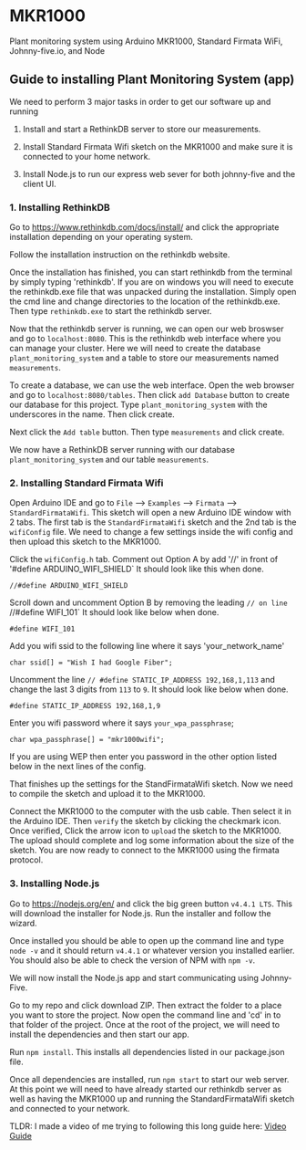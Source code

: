 # MKR1000
Plant monitoring system using Arduino MKR1000, Standard Firmata WiFi, Johnny-five.io, and Node

## Guide to installing Plant Monitoring System (app)

We need to perform 3 major tasks in order to get our software up and running

1. Install and start a RethinkDB server to store our measurements.

2. Install Standard Firmata Wifi sketch on the MKR1000 and make sure it is connected to your home network.

3. Install Node.js to run our express web sever for both johnny-five and the client UI.

### 1. Installing RethinkDB

Go to https://www.rethinkdb.com/docs/install/ and click the appropriate installation depending on your operating system.

Follow the installation instruction on the rethinkdb website.

Once the installation has finished, you can start rethinkdb from the terminal by simply typing 'rethinkdb'. If you are on windows you will need to execute the rethinkdb.exe file that was unpacked during the installation. Simply open the cmd line and change directories to the location of the rethinkdb.exe. Then type `rethinkdb.exe` to start the rethinkdb server.

Now that the rethinkdb server is running, we can open our web broswser and go to `localhost:8080`. This is the rethinkdb web interface where you can manage your cluster. Here we will need to create the database `plant_monitoring_system` and a table to store our measurements named `measurements`.

To create a database, we can use the web interface. Open the web browser and go to `localhost:8080/tables`. Then click `add Database` button to create our database for this project. Type `plant_monitoring_system` with the underscores in the name. Then click create.

Next click the `Add table` button. Then type `measurements` and click create.

We now have a RethinkDB server running with our database `plant_monitoring_system` and our table `measurements`.

### 2. Installing Standard Firmata Wifi

Open Arduino IDE and go to `File` --> `Examples` --> `Firmata` --> `StandardFirmataWifi`.
This sketch will open a new Arduino IDE window with 2 tabs. The first tab is the `StandardFirmataWifi` sketch and the 2nd tab is the `wifiConfig` file. We need to change a few settings inside the wifi config and then upload this sketch to the MKR1000.

Click the `wifiConfig.h` tab.
Comment out Option A by add '//' in front of '#define ARDUINO_WIFI_SHIELD`
It should look like this when done.

`//#define ARDUINO_WIFI_SHIELD`

Scroll down and uncomment Option B by removing the leading `// on line `//#define WIFI_101`
It should look like below when done.

`#define WIFI_101`

Add you wifi ssid to the following line where it says 'your_network_name'

`char ssid[] = "Wish I had Google Fiber";`

Uncomment the line `// #define STATIC_IP_ADDRESS 192,168,1,113` and change the last 3 digits from `113` to `9`.
It should look like below when done.

`#define STATIC_IP_ADDRESS 192,168,1,9`

Enter you wifi password where it says `your_wpa_passphrase`;

`char wpa_passphrase[] = "mkr1000wifi";`

If you are using WEP then enter you password in the other option listed below in the next lines of the config.

That finishes up the settings for the StandFirmataWifi sketch. Now we need to compile the sketch and upload it to the MKR1000.

Connect the MKR1000 to the computer with the usb cable. Then select it in the Arduino IDE. Then `verify` the sketch by clicking the checkmark icon.
Once verified, Click the arrow icon to `upload` the sketch to the MKR1000.
The upload should complete and log some information about the size of the sketch.
You are now ready to connect to the MKR1000 using the firmata protocol.

### 3. Installing Node.js

Go to https://nodejs.org/en/ and click the big green button `v4.4.1 LTS`. This will download the installer for Node.js. Run the installer and follow the wizard.

Once installed you should be able to open up the command line and type `node -v` and it should return `v4.4.1` or whatever version you installed earlier. You should also be able to check the version of NPM with `npm -v`.

We will now install the Node.js app and start communicating using Johnny-Five.

Go to my repo and click download ZIP. Then extract the folder to a place you want to store the project. Now open the command line and 'cd' in to that folder of the project.
Once at the root of the project, we will need to install the dependencies and then start our app.

Run `npm install`. This installs all dependencies listed in our package.json file.

Once all dependencies are installed, run `npm start` to start our web server. At this point we will need to have already started our rethinkdb server as well as having the MKR1000 up and running the StandardFirmataWifi sketch and connected to your network.


TLDR: I made a video of me trying to following this long guide here:
[Video Guide](https://youtu.be/XD4Cotwo1-4)
